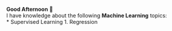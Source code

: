 **Good Afternoon** :pray:
<br>I have knowledge about the following **Machine Learning** topics:
<br> * Supervised Learning
     1. Regression
       
